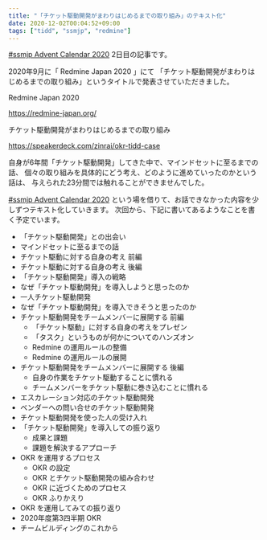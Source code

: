 ```yaml
---
title: "「チケット駆動開発がまわりはじめるまでの取り組み」のテキスト化"
date: 2020-12-02T00:04:52+09:00
tags: ["tidd", "ssmjp", "redmine"]
---
```


[#ssmjp Advent Calendar 2020](https://adventar.org/calendars/5210) 2日目の記事です。

2020年9月に「 Redmine Japan 2020 」にて
「チケット駆動開発がまわりはじめるまでの取り組み」というタイトルで発表させていただきました。

Redmine Japan 2020

https://redmine-japan.org/

チケット駆動開発がまわりはじめるまでの取り組み

https://speakerdeck.com/zinrai/okr-tidd-case

自身が6年間「チケット駆動開発」してきた中で、マインドセットに至るまでの話、
個々の取り組みを具体的にどう考え、どのように進めていったのかという話は、
与えられた23分間では触れることができませんでした。

[#ssmjp Advent Calendar 2020](https://adventar.org/calendars/5210)
という場を借りて、お話できなかった内容を少しずつテキスト化していきます。
次回から、下記に書いてあるようなことを書く予定でいます。

* 「チケット駆動開発」との出会い
* マインドセットに至るまでの話
* チケット駆動に対する自身の考え 前編
* チケット駆動に対する自身の考え 後編
* 「チケット駆動開発」導入の戦略
* なぜ「チケット駆動開発」を導入しようと思ったのか
* 一人チケット駆動開発
* なぜ「チケット駆動開発」を導入できそうと思ったのか
* チケット駆動開発をチームメンバーに展開する 前編
	* 「チケット駆動」に対する自身の考えをプレゼン
	* 「タスク」というものが何かについてのハンズオン
	* Redmine の運用ルールの整備
	* Redmine の運用ルールの展開
* チケット駆動開発をチームメンバーに展開する 後編
	* 自身の作業をチケット駆動することに慣れる
	* チームメンバーをチケット駆動に巻き込むことに慣れる
* エスカレーション対応のチケット駆動開発
* ベンダーへの問い合せのチケット駆動開発
* チケット駆動開発を使った人の受け入れ
* 「チケット駆動開発」を導入しての振り返り
	* 成果と課題
	* 課題を解決するアプローチ
* OKR を運用するプロセス
	* OKR の設定
	* OKR とチケット駆動開発の組み合わせ
	* OKR に近づくためのプロセス
	* OKR ふりかえり
* OKR を運用してみての振り返り
* 2020年度第3四半期 OKR
* チームビルディングのこれから
